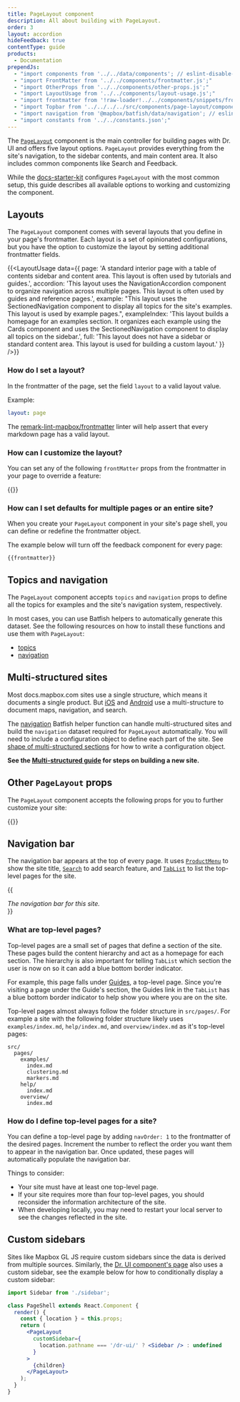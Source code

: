 ```yaml
---
title: PageLayout component
description: All about building with PageLayout.
order: 3
layout: accordion
hideFeedback: true
contentType: guide
products:
  - Documentation
prependJs:
  - "import components from '../../data/components'; // eslint-disable-line"
  - "import FrontMatter from '../../components/frontmatter.js';"
  - "import OtherProps from '../../components/other-props.js';"
  - "import LayoutUsage from '../../components/layout-usage.js';"
  - "import frontmatter from '!raw-loader!../../components/snippets/frontmatter.js';// eslint-disable-line"
  - "import Topbar from '../../../../src/components/page-layout/components/topbar.js';"
  - "import navigation from '@mapbox/batfish/data/navigation'; // eslint-disable-line"
  - "import constants from '../../constants.json';"
---
```


The [`PageLayout`](/dr-ui/#pagelayout) component is the main controller for building pages with Dr. UI and offers five layout options. `PageLayout` provides everything from the site's navigation, to the sidebar contents, and main content area. It also includes common components like Search and Feedback.

While the [docs-starter-kit](https://github.com/mapbox/docs-starter-kit) configures `PageLayout` with the most common setup, this guide describes all available options to working and customizing the component.

## Layouts

The `PageLayout` component comes with several layouts that you define in your page's frontmatter. Each layout is a set of opinionated configurations, but you have the option to customize the layout by setting additional frontmatter fields.

{{<LayoutUsage data={{
  page:
    'A standard interior page with a table of contents sidebar and content area. This layout is often used by tutorials and guides.',
  accordion:
    'This layout uses the NavigationAccordion component to organize navigation across multiple pages. This layout is often used by guides and reference pages.',
  example:
    "This layout uses the SectionedNavigation component to display all topics for the site's examples. This layout is used by example pages.",
  exampleIndex:
    'This layout builds a homepage for an examples section. It organizes each example using the Cards component and uses the SectionedNavigation component to display all topics on the sidebar.',
  full:
    'This layout does not have a sidebar or standard content area. This layout is used for building a custom layout.'
}} />}}

### How do I set a layout?

In the frontmatter of the page, set the field `layout` to a valid layout value.

Example:

```yaml
layout: page
```

The [remark-lint-mapbox/frontmatter](https://github.com/mapbox/remark-lint-mapbox/tree/main/frontmatter) linter will help assert that every markdown page has a valid layout.

### How can I customize the layout?

You can set any of the following `frontMatter` props from the frontmatter in your page to override a feature:

{{<FrontMatter />}}

### How can I set defaults for multiple pages or an entire site?

When you create your `PageLayout` component in your site's page shell, you can define or redefine the frontmatter object.

The example below will turn off the feedback component for every page:

```
{{frontmatter}}
```

## Topics and navigation

The `PageLayout` component accepts `topics` and `navigation` props to define all the topics for examples and the site's navigation system, respectively.

In most cases, you can use Batfish helpers to automatically generate this dataset. See the following resources on how to install these functions and use them with `PageLayout`:

- [topics](/dr-ui/guides/batfish-helpers/#topics)
- [navigation](/dr-ui/guides/batfish-helpers/#navigation)

## Multi-structured sites

Most docs.mapbox.com sites use a single structure, which means it documents a single product. But [iOS](https://docs.mapbox.com/ios/maps/overview/) and [Android](https://docs.mapbox.com/android/maps/overview/) use a multi-structure to document maps, navigation, and search.

The [navigation](/dr-ui/guides/batfish-helpers/#navigation) Batfish helper function can handle multi-structured sites and build the `navigation` dataset required for `PageLayout` automatically. You will need to include a configuration object to define each part of the site. See [shape of multi-structured sections](/dr-ui/guides/batfish-helpers/#shape-of-multi-structured-sections) for how to write a configuration object.

**See the [Multi-structured guide](/dr-ui/guides/multi-structured/) for steps on building a new site.**

## Other `PageLayout` props

The `PageLayout` component accepts the following props for you to further customize your site:

{{<OtherProps />}}

## Navigation bar

The navigation bar appears at the top of every page. It uses [`ProductMenu`](/dr-ui/#productmenu) to show the site title, [`Search`](/dr-ui/#search) to add search feature, and [`TabList`](https://mapbox.github.io/mr-ui/#tablist) to list the top-level pages for the site.

{{<div className=''>
<Topbar navigation={navigation} parentPath="/dr-ui/guides/" constants={constants} />

  <div><em>The navigation bar for this site.</em></div>
  </div>
}}

### What are top-level pages?

Top-level pages are a small set of pages that define a section of the site. These pages build the content hierarchy and act as a homepage for each section. The hierarchy is also important for telling `TabList` which section the user is now on so it can add a blue bottom border indicator.

For example, this page falls under [Guides](/dr-ui/guides/), a top-level page. Since you're visiting a page under the Guide's section, the Guides link in the `TabList` has a blue bottom border indicator to help show you where you are on the site.

Top-level pages almost always follow the folder structure in `src/pages/`. For example a site with the following folder structure likely uses `examples/index.md`, `help/index.md`, and `overview/index.md` as it's top-level pages:

```
src/
  pages/
    examples/
      index.md
      clustering.md
      markers.md
    help/
      index.md
    overview/
      index.md
```

### How do I define top-level pages for a site?

You can define a top-level page by adding `navOrder: 1` to the frontmatter of the desired pages. Increment the number to reflect the order you want them to appear in the navigation bar. Once updated, these pages will automatically populate the navigation bar.

Things to consider:

- Your site must have at least one top-level page.
- If your site requires more than four top-level pages, you should reconsider the information architecture of the site.
- When developing locally, you may need to restart your local server to see the changes reflected in the site.

## Custom sidebars

Sites like Mapbox GL JS require custom sidebars since the data is derived from multiple sources. Similarly, the [Dr. UI component's page](/dr-ui/) also uses a custom sidebar, see the example below for how to conditionally display a custom sidebar:

```jsx
import Sidebar from './sidebar';

class PageShell extends React.Component {
  render() {
    const { location } = this.props;
    return (
      <PageLayout
        customSidebar={
          location.pathname === '/dr-ui/' ? <Sidebar /> : undefined
        }
      >
        {children}
      </PageLayout>
    );
  }
}
```
